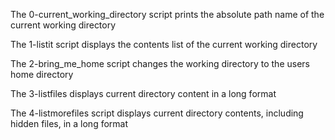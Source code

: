 The 0-current_working_directory script prints the absolute path name of the current working directory                                   

The 1-listit script displays the contents list of the current working directory                                                         

The 2-bring_me_home script changes the working directory to the users home directory                                                    

The 3-listfiles displays current directory content in a long format

The 4-listmorefiles script displays current directory contents, including hidden files, in a long format
